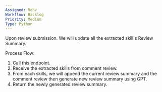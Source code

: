 ```yaml
---
Assigned: Rehv
Workflow: Backlog
Priority: Medium
Type: Python
---
```

Upon review submission.
We will update all the extracted skill's Review Summary.

Process Flow:
1. Call this endpoint.
2. Receive the extracted skills from comment review.
3. From each skills, we will append the current review summary and the comment review then generate new review summary using GPT.
4. Return the newly generated review summary.
